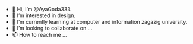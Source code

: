 - 👋 Hi, I’m @AyaGoda333
- 👀 I’m interested in design.
- 🌱 I’m currently learning at computer and information zagazig university.
- 💞️ I’m looking to collaborate on ...
- 📫 How to reach me ...

<!---
AyaGoda333/AyaGoda333 is a ✨ special ✨ repository because its `README.md` (this file) appears on your GitHub profile.
You can click the Preview link to take a look at your changes.
--->
